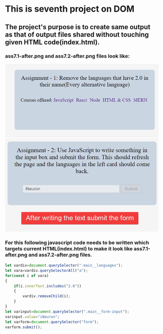 # This is seventh project on DOM
## The project's purpose is to create same output as that of output files shared without touching given HTML code(index.html).
### ass7.1-after.png and ass7.2-after.png files look like:

![Output expected](./ass7.1-after.png)
![Output expected](./ass7.2-after.png)

### For this following javascript code needs to be written which targets current HTML(index.html) to make it look like ass7.1-after.png and ass7.2-after.png files. 
```javascript
let vardiv=document.querySelector(".main__languages");
let vara=vardiv.querySelectorAll("a");
for(const i of vara)
{
	if(i.innerText.includes("2.0"))
    {
        vardiv.removeChild(i);
    }
}
let varinput=document.querySelector(".main__form-input");
varinput.value="iNeuron";
let varform=document.querySelector("form"); 
varform.submit();
```
